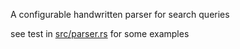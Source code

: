 A configurable handwritten parser for search queries

see test in [src/parser.rs](src/parser.rs) for some examples